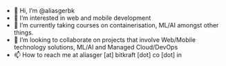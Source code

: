 - 👋 Hi, I’m @aliasgerbk
- 👀 I’m interested in web and mobile development
- 🌱 I’m currently taking courses on containerisation, ML/AI amongst other things.
- 💞️ I’m looking to collaborate on projects that involve Web/Mobile technology solutions, ML/AI and Managed Cloud/DevOps
- 📫 How to reach me at aliasger [at] bitkraft [dot] co [dot] in

<!---
aliasgerbk/aliasgerbk is a ✨ special ✨ repository because its `README.md` (this file) appears on your GitHub profile.
You can click the Preview link to take a look at your changes.
--->
